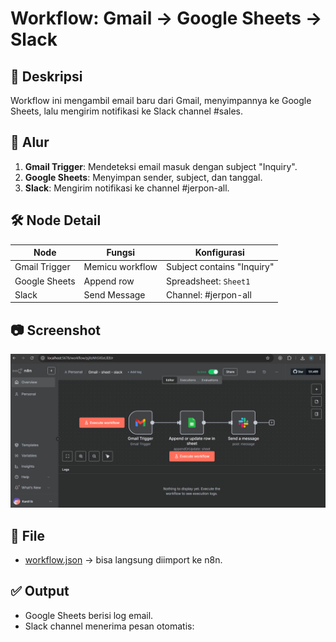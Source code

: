 # Workflow: Gmail → Google Sheets → Slack

## 📌 Deskripsi
Workflow ini mengambil email baru dari Gmail, menyimpannya ke Google Sheets, lalu mengirim notifikasi ke Slack channel #sales.

## 🚀 Alur
1. **Gmail Trigger**: Mendeteksi email masuk dengan subject "Inquiry".
2. **Google Sheets**: Menyimpan sender, subject, dan tanggal.
3. **Slack**: Mengirim notifikasi ke channel #jerpon-all.

## 🛠️ Node Detail
| Node | Fungsi | Konfigurasi |
|------|---------|-------------|
| Gmail Trigger | Memicu workflow | Subject contains "Inquiry" |
| Google Sheets | Append row | Spreadsheet: `Sheet1` |
| Slack | Send Message | Channel: #jerpon-all |

## 📷 Screenshot
![Workflow Screenshot](./screenshots.png)

## 📂 File
- [workflow.json](./workflow.json) → bisa langsung diimport ke n8n.

## ✅ Output
- Google Sheets berisi log email.  
- Slack channel menerima pesan otomatis: